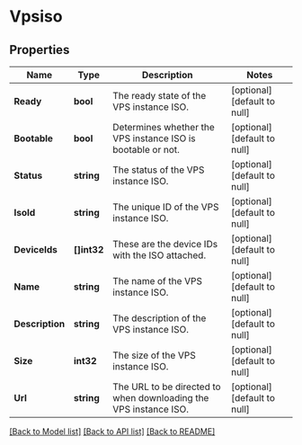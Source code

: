 # Vpsiso

## Properties
Name | Type | Description | Notes
------------ | ------------- | ------------- | -------------
**Ready** | **bool** | The ready state of the VPS instance ISO. | [optional] [default to null]
**Bootable** | **bool** | Determines whether the VPS instance ISO is bootable or not. | [optional] [default to null]
**Status** | **string** | The status of the VPS instance ISO. | [optional] [default to null]
**IsoId** | **string** | The unique ID of the VPS instance ISO. | [optional] [default to null]
**DeviceIds** | **[]int32** | These are the device IDs with the ISO attached. | [optional] [default to null]
**Name** | **string** | The name of the VPS instance ISO. | [optional] [default to null]
**Description** | **string** | The description of the VPS instance ISO. | [optional] [default to null]
**Size** | **int32** | The size of the VPS instance ISO. | [optional] [default to null]
**Url** | **string** | The URL to be directed to when downloading the VPS instance ISO. | [optional] [default to null]

[[Back to Model list]](../README.md#documentation-for-models) [[Back to API list]](../README.md#documentation-for-api-endpoints) [[Back to README]](../README.md)


